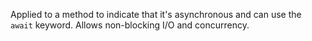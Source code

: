Applied to a method to indicate that it's asynchronous and can use the `await` keyword. Allows non-blocking I/O and concurrency.